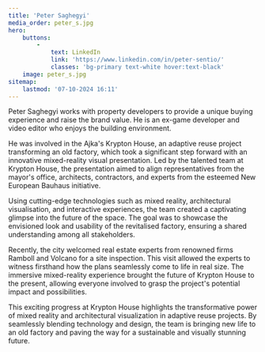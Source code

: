 ```yaml
---
title: 'Peter Saghegyi'
media_order: peter_s.jpg
hero:
    buttons:
        -
            text: LinkedIn
            link: 'https://www.linkedin.com/in/peter-sentio/'
            classes: 'bg-primary text-white hover:text-black'
    image: peter_s.jpg
sitemap:
    lastmod: '07-10-2024 16:11'
---
```


Peter Saghegyi works with property developers to provide a unique buying experience and raise the brand value. He is an ex-game developer and video editor who enjoys the building environment.

He was involved in the Ajka's Krypton House, an adaptive reuse project transforming an old factory, which took a significant step forward with an innovative mixed-reality visual presentation. Led by the talented team at Krypton House, the presentation aimed to align representatives from the mayor's office, architects, contractors, and experts from the esteemed New European Bauhaus initiative.

Using cutting-edge technologies such as mixed reality, architectural visualisation, and interactive experiences, the team created a captivating glimpse into the future of the space. The goal was to showcase the envisioned look and usability of the revitalised factory, ensuring a shared understanding among all stakeholders.

Recently, the city welcomed real estate experts from renowned firms Ramboll and Volcano for a site inspection. This visit allowed the experts to witness firsthand how the plans seamlessly come to life in real size. The immersive mixed-reality experience brought the future of Krypton House to the present, allowing everyone involved to grasp the project's potential impact and possibilities.

This exciting progress at Krypton House highlights the transformative power of mixed reality and architectural visualization in adaptive reuse projects. By seamlessly blending technology and design, the team is bringing new life to an old factory and paving the way for a sustainable and visually stunning future.